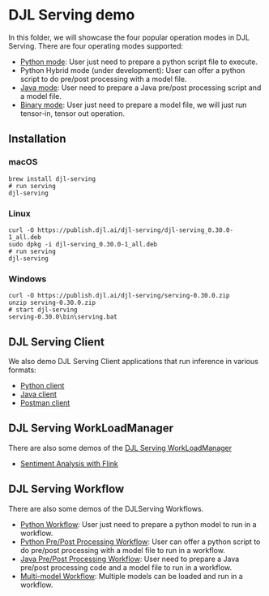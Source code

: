 # DJL Serving demo

In this folder, we will showcase the four popular operation modes in DJL Serving. There are four operating modes supported:

- [Python mode](python-mode/README.md): User just need to prepare a python script file to execute.
- Python Hybrid mode (under development): User can offer a python script to do pre/post processing with a model file.
- [Java mode](java-mode/README.md): User need to prepare a Java pre/post processing script and a model file.
- [Binary mode](binary-mode/README.md): User just need to prepare a model file, we will just run tensor-in, tensor out operation.

## Installation

### macOS

```
brew install djl-serving
# run serving
djl-serving
```

### Linux

```
curl -O https://publish.djl.ai/djl-serving/djl-serving_0.30.0-1_all.deb
sudo dpkg -i djl-serving_0.30.0-1_all.deb
# run serving
djl-serving
```

### Windows

```
curl -O https://publish.djl.ai/djl-serving/serving-0.30.0.zip
unzip serving-0.30.0.zip
# start djl-serving
serving-0.30.0\bin\serving.bat
```

## DJL Serving Client

We also demo DJL Serving Client applications that run inference in various formats:

- [Python client](python-client/README.md)
- [Java client](java-client/README.md)
- [Postman client](postman-client/README.md)

## DJL Serving WorkLoadManager

There are also some demos of the [DJL Serving WorkLoadManager](https://github.com/deepjavalibrary/djl-serving/tree/master/wlm)

- [Sentiment Analysis with Flink](wlm/flink-sentiment-analysis/README.md)

## DJL Serving Workflow

There are also some demos of the DJLServing Workflows.

- [Python Workflow](workflows/python/README.md): User just need to prepare a python model to run in a workflow.
- [Python Pre/Post Processing Workflow](workflows/python-pre-post-processing/README.md): User can offer a python script to do pre/post processing with a model file to run in a workflow.
- [Java Pre/Post Processing Workflow](workflows/java-pre-post-processing/README.md): User need to prepare a Java pre/post processing code and a model file to run in a workflow.
- [Multi-model Workflow](workflows/multi-model/README.md): Multiple models can be loaded and run in a workflow.

